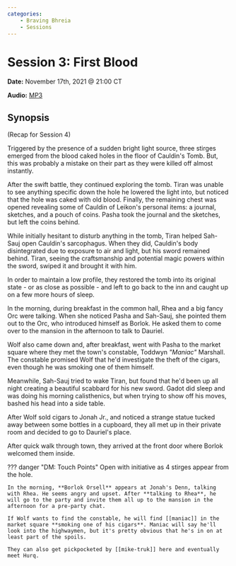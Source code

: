 ```yaml
---
categories:
    - Braving Bhreia
    - Sessions
---
```

# Session 3: First Blood

**Date:** November 17th, 2021 @ 21:00 CT

**Audio:** [MP3](https://drive.google.com/file/d/1edtSdsgWsmBppjfyswoO-90GwV-Fj051/view?usp=sharing)

## Synopsis

(Recap for Session 4)

Triggered by the presence of a sudden bright light source, three stirges emerged from the blood caked holes in the floor of Cauldin's Tomb. But, this was probably a mistake on their part as they were killed off almost instantly.

After the swift battle, they continued exploring the tomb. Tiran was unable to see anything specific down the hole he lowered the light into, but noticed that the hole was caked with old blood. Finally, the remaining chest was opened revealing some of Cauldin of Leikon's personal items: a journal, sketches, and a pouch of coins. Pasha took the journal and the sketches, but left the coins behind.

While initially hesitant to disturb anything in the tomb, Tiran helped Sah-Sauj open Cauldin's sarcophagus. When they did, Cauldin's body disintegrated due to exposure to air and light, but his sword remained behind. Tiran, seeing the craftsmanship and potential magic powers within the sword, swiped it and brought it with him.

In order to maintain a low profile, they restored the tomb into its original state - or as close as possible - and left to go back to the inn and caught up on a few more hours of sleep.

In the morning, during breakfast in the common hall, Rhea and a big fancy Orc were talking. When she noticed Pasha and Sah-Sauj, she pointed them out to the Orc, who introduced himself as Borlok. He asked them to come over to the mansion in the afternoon to talk to Dauriel.

Wolf also came down and, after breakfast, went with Pasha to the market square where they met the town's constable, Toddwyn *"Maniac"* Marshall. The constable promised Wolf that he'd investigate the theft of the cigars, even though he was smoking one of them himself.

Meanwhile, Sah-Sauj tried to wake Tiran, but found that he'd been up all night creating a beautiful scabbard for his new sword. Gadot did sleep and was doing his morning calisthenics, but when trying to show off his moves, bashed his head into a side table.

After Wolf sold cigars to Jonah Jr., and noticed a strange statue tucked away between some bottles in a cupboard, they all met up in their private room and decided to go to Dauriel's place.

After quick walk through town, they arrived at the front door where Borlok welcomed them inside.

??? danger "DM: Touch Points"
    Open with initiative as 4 stirges appear from the hole.

    In the morning, **Borlok Orsell** appears at Jonah's Denn, talking with Rhea. He seems angry and upset. After **talking to Rhea**, he will go to the party and invite them all up to the mansion in the afternoon for a pre-party chat.

    If Wolf wants to find the constable, he will find [[maniac]] in the market square **smoking one of his cigars**. Maniac will say he'll look into the highwaymen, but it's pretty obvious that he's in on at least part of the spoils.

    They can also get pickpocketed by [[mike-truk]] here and eventually meet Hurq.
